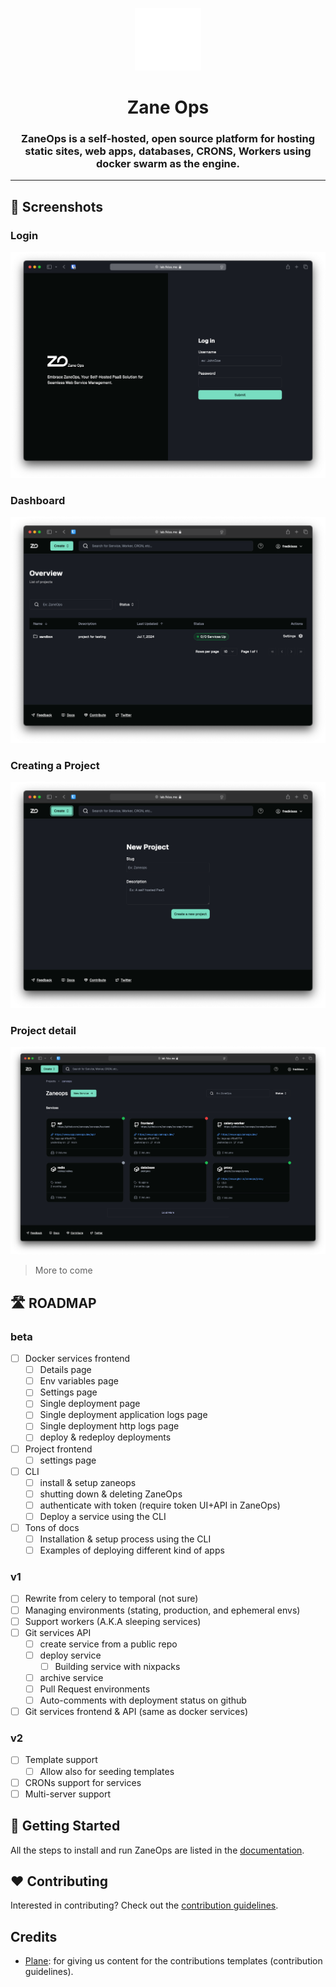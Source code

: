 <p align="center">
  <picture>
    <source media="(prefers-color-scheme: dark)" srcset="images/ZaneOps-SYMBOL-WHITE.svg">
    <source media="(prefers-color-scheme: light)" srcset="./images/ZaneOps-SYMBOL-BLACK.svg">
    <img src="./images/ZaneOps-SYMBOL-WHITE.svg" alt="Zane logo"  height="100" />
  </picture>
</p>

# <div align="center">Zane Ops</div>

### <div align="center">ZaneOps is a self-hosted, open source platform for hosting static sites, web apps, databases, CRONS, Workers using docker swarm as the engine.</div>

---

## 📸 Screenshots

### Login

<p align="center">
  <picture>
    <source media="(prefers-color-scheme: dark)" srcset="./images/login-dark.png">
    <source media="(prefers-color-scheme: light)" srcset="./images/login-light.png">
    <img src="./images/login-dark.png" alt="Login page" />
  </picture>
</p>

### Dashboard

<p align="center">
  <picture>
    <source media="(prefers-color-scheme: dark)" srcset="./images/dashboard-dark.png">
    <source media="(prefers-color-scheme: light)" srcset="./images/dashboard-light.png">
    <img src="./images/dashboard-dark.png" alt="Login page" />
  </picture>
</p>

### Creating a Project

<p align="center">
  <picture>
    <source media="(prefers-color-scheme: dark)" srcset="./images/create-project-dark.png">
    <source media="(prefers-color-scheme: light)" srcset="./images/create-project-light.png">
    <img src="./images/create-project-dark.png" alt="Login page" />
  </picture>
</p>

### Project detail

<p align="center">
  <picture>
    <source media="(prefers-color-scheme: dark)" srcset="./images/project-detail-dark.png">
    <source media="(prefers-color-scheme: light)" srcset="./images/project-detail-light.png">
    <img src="./images/project-detail-dark.png" alt="Login page" />
  </picture>
</p>

> More to come

## 🛣️ ROADMAP 

### beta

- [ ] Docker services frontend 
  - [ ] Details page 
  - [ ] Env variables page
  - [ ] Settings page
  - [ ] Single deployment page
  - [ ] Single deployment application logs page
  - [ ] Single deployment http logs page
  - [ ] deploy & redeploy deployments
- [ ] Project frontend
  - [ ] settings page 
- [ ] CLI
  - [ ] install & setup zaneops
  - [ ] shutting down & deleting ZaneOps
  - [ ] authenticate with token (require token UI+API in ZaneOps)
  - [ ] Deploy a service using the CLI
- [ ] Tons of docs
  - [ ] Installation & setup process using the CLI
  - [ ] Examples of deploying different kind of apps

### v1 

- [ ] Rewrite from celery to temporal (not sure)
- [ ] Managing environments (stating, production, and ephemeral envs)
- [ ] Support workers (A.K.A sleeping services)
- [ ] Git services API
  - [ ] create service from a public repo
  - [ ] deploy service  
    - [ ] Building service with nixpacks  
  - [ ] archive service
  - [ ] Pull Request environments
  - [ ] Auto-comments with deployment status on github
- [ ] Git services frontend & API (same as docker services)

### v2

- [ ] Template support
  - [ ] Allow also for seeding templates
- [ ] CRONs support for services
- [ ] Multi-server support

## 🍙 Getting Started

All the steps to install and run ZaneOps are listed in the [documentation](https://zane.fredkiss.dev/docs).

## ❤️ Contributing

Interested in contributing? Check out the [contribution guidelines](./CONTRIBUTING.md).

## Credits

- [Plane](https://github.com/makeplane/plane): for giving us content for the contributions templates (contribution
  guidelines).